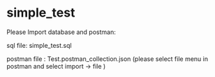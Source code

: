 # simple_test

Please Import database and postman:

sql file: simple_test.sql

postman file : Test.postman_collection.json (please select file menu in postman and select import -> file )
